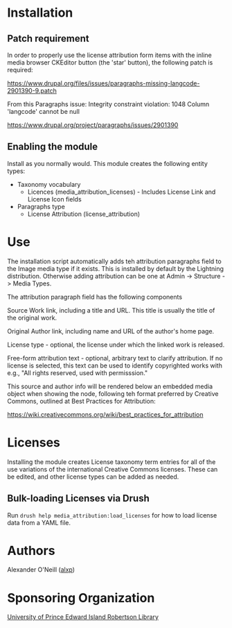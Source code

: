 # Installation

## Patch requirement

In order to properly use the license attribution form items with the inline 
media browser CKEditor button (the 'star' button), the following patch is required:

https://www.drupal.org/files/issues/paragraphs-missing-langcode-2901390-9.patch

From this Paragraphs issue: Integrity constraint violation: 1048 Column 'langcode' cannot be null 

https://www.drupal.org/project/paragraphs/issues/2901390

## Enabling the module

Install as you normally would. This module creates the following entity types:

  * Taxonomy vocabulary
    * Licences (media_attribution_licenses) - Includes License Link and License Icon fields
  * Paragraphs type
    * License Attribution (license_attribution)
    
# Use

The installation script automatically adds teh attribution paragraphs field
to the Image media type if it exists. This is installed by default
by the Lightning distribution.  Otherwise adding attribution 
can be one at Admin -> Structure -> Media Types. 

The attribution paragraph field has the following components

Source Work link, including a title and URL. This title is
usually the title of the original work.

Original Author link, including name and URL of the author's home page.

License type - optional, the license under which the linked work is released.

Free-form attribution text - optional, arbitrary text to clarify attribution. If no
license is selected, this text can be used to identify copyrighted works with e.g., 
"All rights reserved, used with permisssion."

This source and author info will be rendered below an embedded media object
when showing the node, following teh format preferred by Creative Commons,
outlined at Best Practices for Attribution:

https://wiki.creativecommons.org/wiki/best_practices_for_attribution

# Licenses

Installing the module creates License taxonomy term entries for all of the use
variations of the international Creative Commons licenses. These can be
edited, and other license types can be added as needed.

## Bulk-loading Licenses via Drush

Run `drush help media_attribution:load_licenses` for how to load license data from a YAML file.

# Authors

Alexander O'Neill ([alxp](https://drupal.org/u/alxp))

# Sponsoring Organization

[University of Prince Edward Island Robertson Library](https://library.upei.ca/)